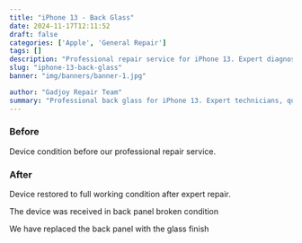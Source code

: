 ```yaml
---
title: "iPhone 13 - Back Glass"
date: 2024-11-17T12:11:52
draft: false
categories: ['Apple', 'General Repair']
tags: []
description: "Professional repair service for iPhone 13. Expert diagnosis and quality repairs in Bangalore."
slug: "iphone-13-back-glass"
banner: "img/banners/banner-1.jpg"

author: "Gadjoy Repair Team"
summary: "Professional back glass for iPhone 13. Expert technicians, quality parts, warranty included."
---
```


### Before

Device condition before our professional repair service.

### After

Device restored to full working condition after expert repair.

The device was received in back panel broken condition

We have replaced the back panel with the glass finish